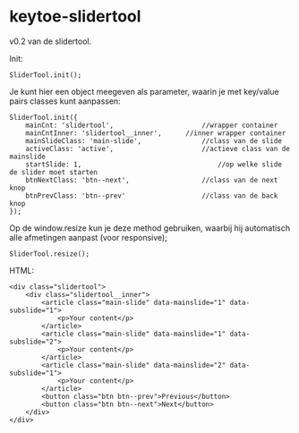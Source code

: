 # keytoe-slidertool
v0.2 van de slidertool.

Init:
```
SliderTool.init();
```

Je kunt hier een object meegeven als parameter, waarin je met key/value pairs classes kunt aanpassen:

```
SliderTool.init({
	mainCnt: 'slidertool', 						//wrapper container
	mainCntInner: 'slidertool__inner',		//inner wrapper container
	mainSlideClass: 'main-slide',				//class van de slide
	activeClass: 'active',						//actieve class van de mainslide
	startSlide: 1,									//op welke slide de slider moet starten
	btnNextClass: 'btn--next',					//class van de next knop
	btnPrevClass: 'btn--prev'					//class van de back knop
});
```


Op de window.resize kun je deze method gebruiken, waarbij hij automatisch alle afmetingen aanpast (voor responsive);

```
SliderTool.resize();
```


HTML:
```
<div class="slidertool">
	<div class="slidertool__inner">
		<article class="main-slide" data-mainslide="1" data-subslide="1">
			<p>Your content</p>
		</article>
		<article class="main-slide" data-mainslide="1" data-subslide="2">
			<p>Your content</p>
		</article>
		<article class="main-slide" data-mainslide="2" data-subslide="1">
			<p>Your content</p>
		</article>
		<button class="btn btn--prev">Previous</button>
		<button class="btn btn--next">Next</button>
	</div>
</div>
```


